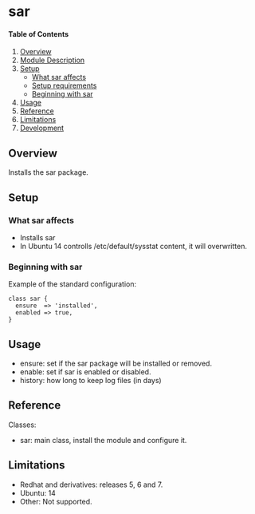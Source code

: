 # sar

#### Table of Contents

1. [Overview](#overview)
2. [Module Description](#module-description)
3. [Setup](#setup)
    * [What sar affects](#what-sar-affects)
    * [Setup requirements](#setup-requirements)
    * [Beginning with sar](#beginning-with-sar)
4. [Usage](#usage)
5. [Reference](#reference)
5. [Limitations](#limitations)
6. [Development](#development)

## Overview

Installs the sar package.

## Setup

### What sar affects

* Installs sar
* In Ubuntu 14 controlls /etc/default/sysstat content, it will overwritten.

### Beginning with sar

Example of the standard configuration:
```puppet
class sar {
  ensure  => 'installed',
  enabled => true,
}
```

## Usage

* ensure: set if the sar package will be installed or removed.
* enable: set if sar is enabled or disabled.
* history: how long to keep log files (in days)

## Reference

Classes:
* sar: main class, install the module and configure it.

## Limitations

* Redhat and derivatives: releases 5, 6 and 7.
* Ubuntu: 14
* Other: Not supported.
